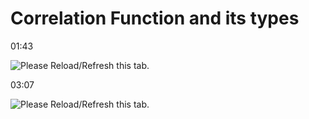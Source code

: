 Correlation Function and its types 
===================================

﻿01:43﻿

![Please Reload/Refresh this tab.](https://storage.googleapis.com/askify-screenshot/OSjrUF0MkseKhHUgi4Do1evgFDg2/extension_screenshots/screenshot_default_6566bf0b-ab21-4a56-b21b-a42d8faa4592.jpeg)

  

  

﻿03:07﻿

![Please Reload/Refresh this tab.](https://storage.googleapis.com/askify-screenshot/OSjrUF0MkseKhHUgi4Do1evgFDg2/extension_screenshots/screenshot_default_4a883ad2-ac85-4845-b14e-d222f3f84d83.jpeg)
